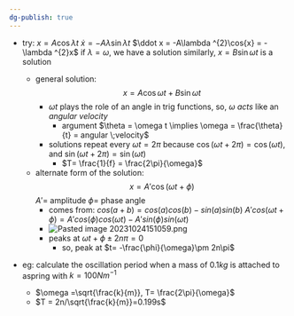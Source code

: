 ```yaml
---
dg-publish: true
---
```

- try: $x=A\cos{\lambda t}$ 
		$\dot x = -A\lambda\sin{\lambda t}$
		$\ddot x = -A\lambda ^{2}\cos{x} = -\lambda ^{2}x$
			if $\lambda = \omega$, we have a solution
		similarly, $x=B\sin{\omega t}$ is a solution
	- general solution:
$$x=A\cos{\omega t}+B\sin{\omega t}$$
		- $\omega t$ plays the role of an angle in trig functions, so, $\omega$ *acts* like an *angular velocity*
			- argument $\theta = \omega t \implies \omega = \frac{\theta}{t} = angular \;velocity$
		- solutions repeat every $\omega t=2\pi$ because $\cos(\omega t +2\pi)=\cos(\omega t)$, and $\sin{(\omega t +2\pi)}=\sin{(\omega t)}$
			- $T= \frac{1}{f} = \frac{2\pi}{\omega}$
	- alternate form of the solution:
$$x=A' \cos(\omega t+\phi)$$
				$A'=$ amplitude
				$\phi =$ phase angle
		- comes from:
			  $cos(a+b)=cos(a)cos(b)-sin(a)sin(b)$
			  $A' cos(\omega t +\phi)= A'cos(\phi)cos(\omega t)-A' sin(\phi)sin(\omega t)$
		- ![Pasted image 20231024151059.png](/img/user/pics/Pasted%20image%2020231024151059.png)
		- peaks at $\omega t + \phi \pm 2n\pi =0$
			- so, peak at $t= -\frac{\phi}{\omega}\pm 2n\pi$ 

- eg: calculate the oscillation period when a mass of $0.1kg$ is attached to aspring with $k=100Nm^{-1}$
	- $\omega =\sqrt{\frac{k}{m}}, T= \frac{2\pi}{\omega}$
	- $T = 2n/\sqrt{\frac{k}{m}}=0.199s$